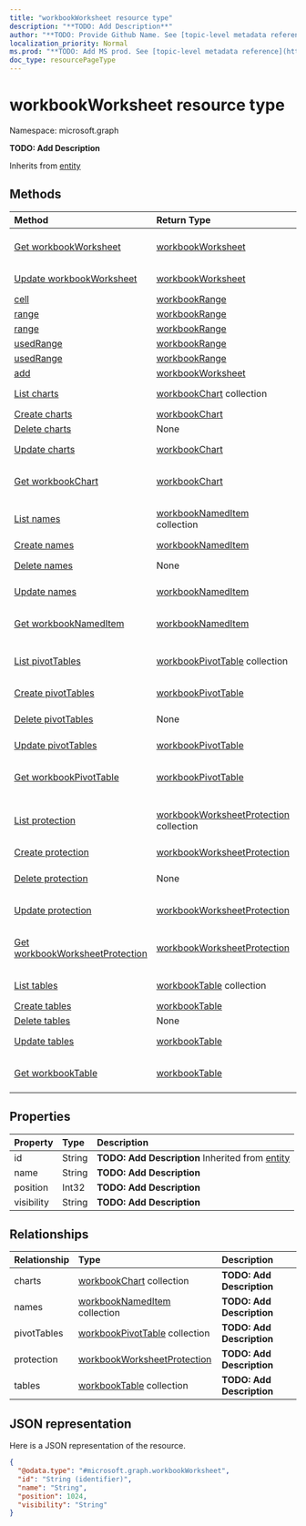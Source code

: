 ```yaml
---
title: "workbookWorksheet resource type"
description: "**TODO: Add Description**"
author: "**TODO: Provide Github Name. See [topic-level metadata reference](https://msgo.azurewebsites.net/add/document/guidelines/metadata.html#topic-level-metadata)**"
localization_priority: Normal
ms.prod: "**TODO: Add MS prod. See [topic-level metadata reference](https://msgo.azurewebsites.net/add/document/guidelines/metadata.html#topic-level-metadata)**"
doc_type: resourcePageType
---
```


# workbookWorksheet resource type


Namespace: microsoft.graph

**TODO: Add Description**


Inherits from [entity](../resources/entity.md)

## Methods
|Method|Return Type|Description|
|:---|:---|:---|
|[Get workbookWorksheet](../api/workbookworksheet-get.md)|[workbookWorksheet](../resources/workbookworksheet.md)|Read the properties and relationships of a [workbookWorksheet](../resources/workbookworksheet.md) object.|
|[Update workbookWorksheet](../api/workbookworksheet-update.md)|[workbookWorksheet](../resources/workbookworksheet.md)|Update the properties of a [workbookWorksheet](../resources/workbookworksheet.md) object.|
|[cell](../api/workbookworksheet-cell.md)|[workbookRange](../resources/workbookrange.md)|**TODO: Add Description**|
|[range](../api/workbookworksheet-range.md)|[workbookRange](../resources/workbookrange.md)|**TODO: Add Description**|
|[range](../api/workbookworksheet-range.md)|[workbookRange](../resources/workbookrange.md)|**TODO: Add Description**|
|[usedRange](../api/workbookworksheet-usedrange.md)|[workbookRange](../resources/workbookrange.md)|**TODO: Add Description**|
|[usedRange](../api/workbookworksheet-usedrange.md)|[workbookRange](../resources/workbookrange.md)|**TODO: Add Description**|
|[add](../api/workbookworksheet-add.md)|[workbookWorksheet](../resources/workbookworksheet.md)|**TODO: Add Description**|
|[List charts](../api/workbookworksheet-list-charts.md)|[workbookChart](../resources/workbookchart.md) collection|Get the workbookCharts from the charts navigation property.|
|[Create charts](../api/workbookworksheet-post-charts.md)|[workbookChart](../resources/workbookchart.md)|Create a new charts object.|
|[Delete charts](../api/workbookworksheet-delete-charts.md)|None|Delete a [workbookChart](../resources/workbookchart.md) object.|
|[Update charts](../api/workbookworksheet-update-charts.md)|[workbookChart](../resources/workbookchart.md)|Update the properties of a charts object.|
|[Get workbookChart](../api/workbookchart-get.md)|[workbookChart](../resources/workbookchart.md)|Read the properties and relationships of a [workbookChart](../resources/workbookchart.md) object.|
|[List names](../api/workbookworksheet-list-names.md)|[workbookNamedItem](../resources/workbooknameditem.md) collection|Get the workbookNamedItems from the names navigation property.|
|[Create names](../api/workbookworksheet-post-names.md)|[workbookNamedItem](../resources/workbooknameditem.md)|Create a new names object.|
|[Delete names](../api/workbookworksheet-delete-names.md)|None|Delete a [workbookNamedItem](../resources/workbooknameditem.md) object.|
|[Update names](../api/workbookworksheet-update-names.md)|[workbookNamedItem](../resources/workbooknameditem.md)|Update the properties of a names object.|
|[Get workbookNamedItem](../api/workbooknameditem-get.md)|[workbookNamedItem](../resources/workbooknameditem.md)|Read the properties and relationships of a [workbookNamedItem](../resources/workbooknameditem.md) object.|
|[List pivotTables](../api/workbookworksheet-list-pivottables.md)|[workbookPivotTable](../resources/workbookpivottable.md) collection|Get the workbookPivotTables from the pivotTables navigation property.|
|[Create pivotTables](../api/workbookworksheet-post-pivottables.md)|[workbookPivotTable](../resources/workbookpivottable.md)|Create a new pivotTables object.|
|[Delete pivotTables](../api/workbookworksheet-delete-pivottables.md)|None|Delete a [workbookPivotTable](../resources/workbookpivottable.md) object.|
|[Update pivotTables](../api/workbookworksheet-update-pivottables.md)|[workbookPivotTable](../resources/workbookpivottable.md)|Update the properties of a pivotTables object.|
|[Get workbookPivotTable](../api/workbookpivottable-get.md)|[workbookPivotTable](../resources/workbookpivottable.md)|Read the properties and relationships of a [workbookPivotTable](../resources/workbookpivottable.md) object.|
|[List protection](../api/workbookworksheet-list-protection.md)|[workbookWorksheetProtection](../resources/workbookworksheetprotection.md) collection|Get the workbookWorksheetProtections from the protection navigation property.|
|[Create protection](../api/workbookworksheet-post-protection.md)|[workbookWorksheetProtection](../resources/workbookworksheetprotection.md)|Create a new protection object.|
|[Delete protection](../api/workbookworksheet-delete-protection.md)|None|Delete a [workbookWorksheetProtection](../resources/workbookworksheetprotection.md) object.|
|[Update protection](../api/workbookworksheet-update-protection.md)|[workbookWorksheetProtection](../resources/workbookworksheetprotection.md)|Update the properties of a protection object.|
|[Get workbookWorksheetProtection](../api/workbookworksheetprotection-get.md)|[workbookWorksheetProtection](../resources/workbookworksheetprotection.md)|Read the properties and relationships of a [workbookWorksheetProtection](../resources/workbookworksheetprotection.md) object.|
|[List tables](../api/workbookworksheet-list-tables.md)|[workbookTable](../resources/workbooktable.md) collection|Get the workbookTables from the tables navigation property.|
|[Create tables](../api/workbookworksheet-post-tables.md)|[workbookTable](../resources/workbooktable.md)|Create a new tables object.|
|[Delete tables](../api/workbookworksheet-delete-tables.md)|None|Delete a [workbookTable](../resources/workbooktable.md) object.|
|[Update tables](../api/workbookworksheet-update-tables.md)|[workbookTable](../resources/workbooktable.md)|Update the properties of a tables object.|
|[Get workbookTable](../api/workbooktable-get.md)|[workbookTable](../resources/workbooktable.md)|Read the properties and relationships of a [workbookTable](../resources/workbooktable.md) object.|

## Properties
|Property|Type|Description|
|:---|:---|:---|
|id|String|**TODO: Add Description** Inherited from [entity](../resources/entity.md)|
|name|String|**TODO: Add Description**|
|position|Int32|**TODO: Add Description**|
|visibility|String|**TODO: Add Description**|

## Relationships
|Relationship|Type|Description|
|:---|:---|:---|
|charts|[workbookChart](../resources/workbookchart.md) collection|**TODO: Add Description**|
|names|[workbookNamedItem](../resources/workbooknameditem.md) collection|**TODO: Add Description**|
|pivotTables|[workbookPivotTable](../resources/workbookpivottable.md) collection|**TODO: Add Description**|
|protection|[workbookWorksheetProtection](../resources/workbookworksheetprotection.md)|**TODO: Add Description**|
|tables|[workbookTable](../resources/workbooktable.md) collection|**TODO: Add Description**|

## JSON representation
Here is a JSON representation of the resource.
<!-- {
  "blockType": "resource",
  "keyProperty": "id",
  "@odata.type": "microsoft.graph.workbookWorksheet",
  "baseType": "microsoft.graph.entity",
  "openType": false
}
-->
``` json
{
  "@odata.type": "#microsoft.graph.workbookWorksheet",
  "id": "String (identifier)",
  "name": "String",
  "position": 1024,
  "visibility": "String"
}
```

